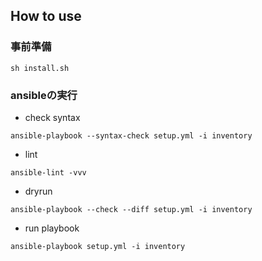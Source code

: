 ## How to use
### 事前準備
```
sh install.sh
```

### ansibleの実行
- check syntax
```
ansible-playbook --syntax-check setup.yml -i inventory
```
- lint
```
ansible-lint -vvv
```
- dryrun
```
ansible-playbook --check --diff setup.yml -i inventory
```
- run playbook
```
ansible-playbook setup.yml -i inventory
```
